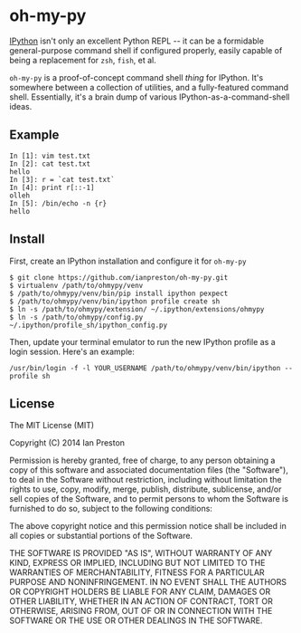 # oh-my-py

[IPython](http://ipython.org/) isn't only an excellent Python REPL -- it can be a formidable general-purpose command shell if configured properly, easily capable of being a replacement for `zsh`, `fish`, et al.

`oh-my-py` is a proof-of-concept command shell *thing* for IPython. It's somewhere between a collection of utilities, and a fully-featured command shell. Essentially, it's a brain dump of various IPython-as-a-command-shell ideas.

## Example

    In [1]: vim test.txt
    In [2]: cat test.txt
    hello 
    In [3]: r = `cat test.txt`
    In [4]: print r[::-1]
    olleh
    In [5]: /bin/echo -n {r}
    hello


## Install

First, create an IPython installation and configure it for `oh-my-py`

    $ git clone https://github.com/ianpreston/oh-my-py.git
    $ virtualenv /path/to/ohmypy/venv
    $ /path/to/ohmypy/venv/bin/pip install ipython pexpect
    $ /path/to/ohmypy/venv/bin/ipython profile create sh
    $ ln -s /path/to/ohmypy/extension/ ~/.ipython/extensions/ohmypy
    $ ln -s /path/to/ohmypy/config.py ~/.ipython/profile_sh/ipython_config.py

Then, update your terminal emulator to run the new IPython profile as a login session. Here's an example:

    /usr/bin/login -f -l YOUR_USERNAME /path/to/ohmypy/venv/bin/ipython --profile sh


## License

The MIT License (MIT)

Copyright (C) 2014 Ian Preston

Permission is hereby granted, free of charge, to any person obtaining a copy
of this software and associated documentation files (the "Software"), to deal
in the Software without restriction, including without limitation the rights
to use, copy, modify, merge, publish, distribute, sublicense, and/or sell
copies of the Software, and to permit persons to whom the Software is
furnished to do so, subject to the following conditions:

The above copyright notice and this permission notice shall be included in
all copies or substantial portions of the Software.

THE SOFTWARE IS PROVIDED "AS IS", WITHOUT WARRANTY OF ANY KIND, EXPRESS OR
IMPLIED, INCLUDING BUT NOT LIMITED TO THE WARRANTIES OF MERCHANTABILITY,
FITNESS FOR A PARTICULAR PURPOSE AND NONINFRINGEMENT. IN NO EVENT SHALL THE
AUTHORS OR COPYRIGHT HOLDERS BE LIABLE FOR ANY CLAIM, DAMAGES OR OTHER
LIABILITY, WHETHER IN AN ACTION OF CONTRACT, TORT OR OTHERWISE, ARISING FROM,
OUT OF OR IN CONNECTION WITH THE SOFTWARE OR THE USE OR OTHER DEALINGS IN
THE SOFTWARE.
